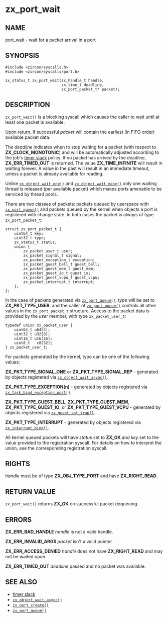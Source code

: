# zx_port_wait

## NAME

<!-- Updated by update-docs-from-abigen, do not edit. -->

port_wait - wait for a packet arrival in a port

## SYNOPSIS

<!-- Updated by update-docs-from-abigen, do not edit. -->

```
#include <zircon/syscalls.h>
#include <zircon/syscalls/port.h>

zx_status_t zx_port_wait(zx_handle_t handle,
                         zx_time_t deadline,
                         zx_port_packet_t* packet);
```

## DESCRIPTION

`zx_port_wait()` is a blocking syscall which causes the caller to wait until at least
one packet is available.

Upon return, if successful *packet* will contain the earliest (in FIFO order)
available packet data.

The *deadline* indicates when to stop waiting for a packet (with respect to
**ZX_CLOCK_MONOTONIC**) and will be automatically adjusted according to the job's
[timer slack] policy. If no packet has arrived by the deadline,
**ZX_ERR_TIMED_OUT** is returned.  The value **ZX_TIME_INFINITE** will result in
waiting forever.  A value in the past will result in an immediate timeout,
unless a packet is already available for reading.

Unlike [`zx_object_wait_one()`] and [`zx_object_wait_many()`] only one
waiting thread is released (per available packet) which makes ports
amenable to be serviced by thread pools.

There are two classes of packets: packets queued by userspace with [`zx_port_queue()`]
and packets queued by the kernel when objects a port is registered with change state. In both
cases the packet is always of type `zx_port_packet_t`:

```
struct zx_port_packet_t {
    uint64_t key;
    uint32_t type;
    zx_status_t status;
    union {
        zx_packet_user_t user;
        zx_packet_signal_t signal;
        zx_packet_exception_t exception;
        zx_packet_guest_bell_t guest_bell;
        zx_packet_guest_mem_t guest_mem;
        zx_packet_guest_io_t guest_io;
        zx_packet_guest_vcpu_t guest_vcpu;
        zx_packet_interrupt_t interrupt;
    };
};
```

In the case of packets generated via [`zx_port_queue()`], *type* will be set to
**ZX_PKT_TYPE_USER**, and the caller of [`zx_port_queue()`] controls all other values in the
`zx_port_packet_t` structure. Access to the packet data is provided by the *user* member, with
type `zx_packet_user_t`:

```
typedef union zx_packet_user {
    uint64_t u64[4];
    uint32_t u32[8];
    uint16_t u16[16];
    uint8_t   c8[32];
} zx_packet_user_t;
```

For packets generated by the kernel, type can be one of the following values:

**ZX_PKT_TYPE_SIGNAL_ONE** or **ZX_PKT_TYPE_SIGNAL_REP** - generated by objects registered
via [`zx_object_wait_async()`].

**ZX_PKT_TYPE_EXCEPTION(n)** - generated by objects registered via
[`zx_task_bind_exception_port()`].

**ZX_PKT_TYPE_GUEST_BELL**, **ZX_PKT_TYPE_GUEST_MEM**, **ZX_PKT_TYPE_GUEST_IO**,
or **ZX_PKT_TYPE_GUEST_VCPU** - generated by objects registered via [`zx_guest_set_trap()`].

**ZX_PKT_TYPE_INTERRUPT** - generated by objects registered via [`zx_interrupt_bind()`].

All kernel queued packets will have *status* set to **ZX_OK** and *key* set to the
value provided to the registration syscall. For details on how to interpret the union, see
the corresponding registration syscall.

## RIGHTS

<!-- Updated by update-docs-from-abigen, do not edit. -->

*handle* must be of type **ZX_OBJ_TYPE_PORT** and have **ZX_RIGHT_READ**.

## RETURN VALUE

`zx_port_wait()` returns **ZX_OK** on successful packet dequeuing.

## ERRORS

**ZX_ERR_BAD_HANDLE** *handle* is not a valid handle.

**ZX_ERR_INVALID_ARGS** *packet* isn't a valid pointer

**ZX_ERR_ACCESS_DENIED** *handle* does not have **ZX_RIGHT_READ** and may
not be waited upon.

**ZX_ERR_TIMED_OUT** *deadline* passed and no packet was available.

## SEE ALSO

 - [timer slack]
 - [`zx_object_wait_async()`]
 - [`zx_port_create()`]
 - [`zx_port_queue()`]

[timer slack]: ../timer_slack.md

<!-- References updated by update-docs-from-abigen, do not edit. -->

[`zx_guest_set_trap()`]: guest_set_trap.md
[`zx_interrupt_bind()`]: interrupt_bind.md
[`zx_object_wait_async()`]: object_wait_async.md
[`zx_object_wait_many()`]: object_wait_many.md
[`zx_object_wait_one()`]: object_wait_one.md
[`zx_port_create()`]: port_create.md
[`zx_port_queue()`]: port_queue.md
[`zx_task_bind_exception_port()`]: task_bind_exception_port.md
